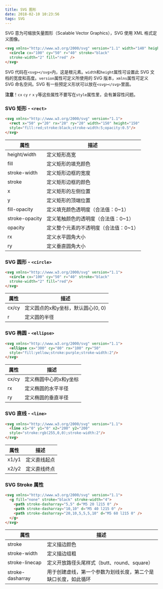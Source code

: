 ```yaml
---
title: SVG 图形
date: 2018-02-10 10:23:56
tags: SVG
---
```

SVG 意为可缩放矢量图形（Scalable Vector Graphics），SVG 使用 XML 格式定义图像。
```html
<svg xmlns="http://www.w3.org/2000/svg" version="1.1" width="140" height="140">
  <circle cx="100" cy="50" r="40" stroke="black"
  stroke-width="2" fill="red" />
</svg>
```
SVG 代码在`<svg></svg>`内，这是根元素。`width`和`height`属性可设置此 SVG 文档的宽度和高度。`version`属性可定义所使用的 SVG 版本，`xmlns`属性可定义 SVG 命名空间。SVG 有一些预定义形状可以放在`<svg></svg>`里面。

**注意**！`cx` `cy` `r` `x` `y`等这些属性不要写在`style`属性里，会有兼容性问题。

<!-- more -->

### SVG 矩形 - `<rect>`
```html
<svg xmlns="http://www.w3.org/2000/svg" version="1.1">
  <rect x="50" y="20" rx="20" ry="20" width="150" height="150"
  style="fill:red;stroke:black;stroke-width:5;opacity:0.5"/>
</svg>
```
属性 | 描述
--- | ---
height/width | 定义矩形高宽
fill | 定义矩形的填充颜色
stroke-width | 定义矩形边框的宽度
stroke | 定义矩形边框的颜色
x | 定义矩形的左侧位置
y | 定义矩形的顶端位置
fill-opacity | 定义填充颜色透明度（合法值：0~1）
stroke-opacity | 定义笔触颜色的透明度（合法值：0~1）
opacity | 定义整个元素的不透明度（合法值：0~1）
rx | 定义水平圆角大小
ry | 定义垂直圆角大小 

### SVG 圆形 - `<circle>`
```html
<svg xmlns="http://www.w3.org/2000/svg" version="1.1">
  <circle cx="100" cy="50" r="40" stroke="black"
  stroke-width="2" fill="red"/>
</svg>
```
属性 | 描述
--- | ---
cx/cy | 定义圆点的x和y坐标，默认圆心(0, 0)
r | 定义圆的半径

### SVG 椭圆 - `<ellipse>`
```html
<svg xmlns="http://www.w3.org/2000/svg" version="1.1">
  <ellipse cx="300" cy="80" rx="100" ry="50"
  style="fill:yellow;stroke:purple;stroke-width:2"/>
</svg>
```
属性 | 描述
--- | ---
cx/cy | 定义椭圆中心的x和y坐标
rx | 定义椭圆的水平半径
ry | 定义椭圆的垂直半径

### SVG 直线 - `<line>`
```html
<svg xmlns="http://www.w3.org/2000/svg" version="1.1">
  <line x1="0" y1="0" x2="200" y2="200" 
  style="stroke:rgb(255,0,0);stroke-width:2"/>
</svg>
```
属性 | 描述
--- | ---
x1/y1 | 定义直线起点
x2/y2 | 定义直线终点

### SVG Stroke 属性
```html
<svg xmlns="http://www.w3.org/2000/svg" version="1.1">
  <g fill="none" stroke="black" stroke-width="4">
    <path stroke-dasharray="5,5" d="M5 20 l215 0" />
    <path stroke-dasharray="10,10" d="M5 40 l215 0" />
    <path stroke-dasharray="20,10,5,5,5,10" d="M5 60 l215 0" />
  </g>
</svg>
```
属性 | 描述
--- | ---
stroke | 定义描边颜色
stroke-width | 定义描边组粗
stroke-linecap | 定义开放路径头尾样式（butt、round、square）
stroke-dasharray | 用于创建虚线，第一个参数为划线长度，第二个是缺口长度，如此循环
